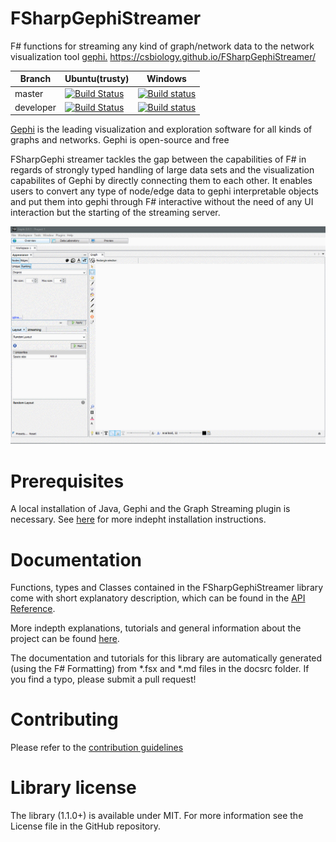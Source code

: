 FSharpGephiStreamer
===================

F# functions for streaming any kind of graph/network data to the network visualization tool [gephi.](https://gephi.org/) <https://csbiology.github.io/FSharpGephiStreamer/>

|Branch|Ubuntu(trusty)|Windows|
|---|---|---|
| master | [![Build Status](https://travis-ci.com/CSBiology/FSharpGephiStreamer.svg?branch=master)](https://travis-ci.com/CSBiology/FSharpGephiStreamer) | [![Build status](https://ci.appveyor.com/api/projects/status/vlv4xd9i20lli5ob/branch/master?svg=true)](https://ci.appveyor.com/project/kMutagene/fsharpgephistreamer/branch/master) |
| developer | [![Build Status](https://travis-ci.com/CSBiology/FSharpGephiStreamer.svg?branch=developer)](https://travis-ci.com/CSBiology/FSharpGephiStreamer) | [![Build status](https://ci.appveyor.com/api/projects/status/vlv4xd9i20lli5ob/branch/master?svg=true)](https://ci.appveyor.com/project/kMutagene/fsharpgephistreamer/branch/developer) |


[Gephi](https://gephi.org/) is the leading visualization and exploration software for all kinds of graphs and networks. Gephi is open-source and free

FSharpGephi streamer tackles the gap between the capabilities of F# in regards of strongly typed handling of large data sets and the visualization capabilites 
of Gephi by directly connecting them to each other. It enables users to convert any type of node/edge data to gephi interpretable objects and put them into gephi through F# interactive 
without the need of any UI interaction but the starting of the streaming server.

![Demo](./docsrc/files/img/gephiStreamingDemo.gif)

Prerequisites
=============

A local installation of Java, Gephi and the Graph Streaming plugin is necessary. See [here](https://csbiology.github.io/FSharpGephiStreamer/InstallationInstructions.html) for more indepht installation instructions.

Documentation
=============

Functions, types and Classes contained in the FSharpGephiStreamer library come with short explanatory description, which can be found in the [API Reference](http://CSBiology.github.io/FSharpGephiStreamer/reference/index.html).

More indepth explanations, tutorials and general information about the project can be found [here](http://CSBiology.github.io/FSharpGephiStreamer/).

The documentation and tutorials for this library are automatically generated (using the F# Formatting) from *.fsx and *.md files in the docsrc folder. If you find a typo, please submit a pull request!

Contributing
============

Please refer to the [contribution guidelines](.github/CONTRIBUTING.md)

Library license
===============

The library (1.1.0+) is available under MIT. For more information see the License file in the GitHub repository.